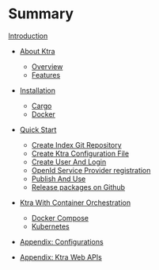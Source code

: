 # Summary

[Introduction](./index.md)

* [About Ktra](./about_ktra/index.md)
    * [Overview](./about_ktra/overview.md)
    * [Features](./about_ktra/features.md)

* [Installation](./installation/index.md)
    * [Cargo](./installation/cargo.md)
    * [Docker](./installation/docker.md) 

* [Quick Start](./quick_start/index.md)
    * [Create Index Git Repository](./quick_start/create_index_git_repository.md)
    * [Create Ktra Configuration File](./quick_start/create_ktra_configuration_file.md)
    * [Create User And Login](./quick_start/create_user_and_login.md)
    * [OpenId Service Provider registration](./quick_start/openid.md)
    * [Publish And Use](./quick_start/publish_and_use.md)
    * [Release packages on Github](./quick_start/release_packages_on_github.md)

* [Ktra With Container Orchestration]()
    * [Docker Compose]()
    * [Kubernetes]()

* [Appendix: Configurations](./configurations.md)
* [Appendix: Ktra Web APIs](./ktra_web_apis.md)
